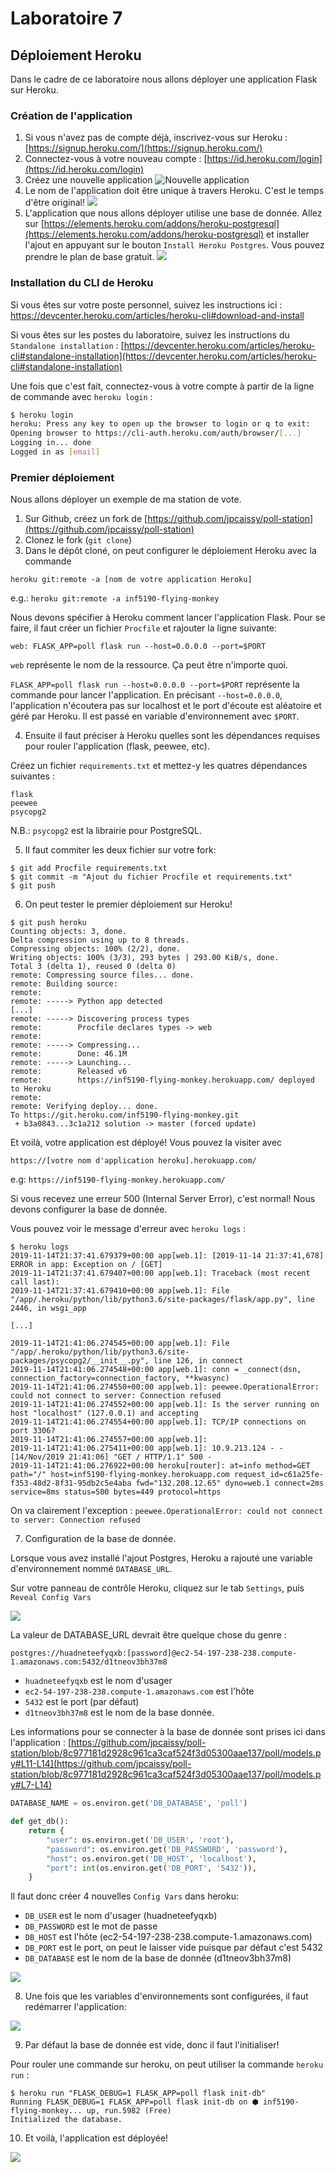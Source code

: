 # Laboratoire 7

## Déploiement Heroku

Dans le cadre de ce laboratoire nous allons déployer une application Flask sur Heroku.

### Création de l'application

1. Si vous n'avez pas de compte déjà, inscrivez-vous sur Heroku : [https://signup.heroku.com/](https://signup.heroku.com/)
2. Connectez-vous à votre nouveau compte : [https://id.heroku.com/login](https://id.heroku.com/login)
3. Créez une nouvelle application
![Nouvelle application](./img/new-app.png)
4. Le nom de l'application doit être unique à travers Heroku. C'est le temps d'être original!
![](./img/new-app-2.png)
5. L'application que nous allons déployer utilise une base de donnée. Allez sur [https://elements.heroku.com/addons/heroku-postgresql](https://elements.heroku.com/addons/heroku-postgresql) et installer l'ajout en appuyant sur le bouton `Install Heroku Postgres`. Vous pouvez prendre le plan de base gratuit.
![](./img/heroku-postgres.png)

### Installation du CLI de Heroku

Si vous êtes sur votre poste personnel, suivez les instructions ici : https://devcenter.heroku.com/articles/heroku-cli#download-and-install

Si vous êtes sur les postes du laboratoire, suivez les instructions du `Standalone installation` : [https://devcenter.heroku.com/articles/heroku-cli#standalone-installation](https://devcenter.heroku.com/articles/heroku-cli#standalone-installation)

Une fois que c'est fait, connectez-vous à votre compte à partir de la ligne de commande avec `heroku login` :

```bash
$ heroku login
heroku: Press any key to open up the browser to login or q to exit:
Opening browser to https://cli-auth.heroku.com/auth/browser/[...]
Logging in... done
Logged in as [email]
```

### Premier déploiement

Nous allons déployer un exemple de ma station de vote.

1. Sur Github, créez un fork de [https://github.com/jpcaissy/poll-station](https://github.com/jpcaissy/poll-station)
2. Clonez le fork (`git clone`)
3. Dans le dépôt cloné, on peut configurer le déploiement Heroku avec la commande
```
heroku git:remote -a [nom de votre application Heroku]
```
e.g.: `heroku git:remote -a inf5190-flying-monkey`

Nous devons spécifier à Heroku comment lancer l'application Flask. Pour se faire, il faut créer un fichier `Procfile` et rajouter la ligne suivante:

```
web: FLASK_APP=poll flask run --host=0.0.0.0 --port=$PORT
```

`web` représente le nom de la ressource. Ça peut être n'importe quoi.

`FLASK_APP=poll flask run --host=0.0.0.0 --port=$PORT` représente la commande pour lancer l'application. En précisant `--host=0.0.0.0`, l'application n'écoutera pas sur localhost et le port d'écoute est aléatoire et géré par Heroku. Il est passé en variable d'environnement avec `$PORT`.

4. Ensuite il faut préciser à Heroku quelles sont les dépendances requises pour rouler l'application (flask, peewee, etc).

Créez un fichier `requirements.txt` et mettez-y les quatres dépendances suivantes :

```
flask
peewee
psycopg2
```

N.B.: `psycopg2` est la librairie pour PostgreSQL.

5. Il faut commiter les deux fichier sur votre fork:

```
$ git add Procfile requirements.txt
$ git commit -m "Ajout du fichier Procfile et requirements.txt"
$ git push
```

6. On peut tester le premier déploiement sur Heroku!

```
$ git push heroku
Counting objects: 3, done.
Delta compression using up to 8 threads.
Compressing objects: 100% (2/2), done.
Writing objects: 100% (3/3), 293 bytes | 293.00 KiB/s, done.
Total 3 (delta 1), reused 0 (delta 0)
remote: Compressing source files... done.
remote: Building source:
remote:
remote: -----> Python app detected
[...]
remote: -----> Discovering process types
remote:        Procfile declares types -> web
remote:
remote: -----> Compressing...
remote:        Done: 46.1M
remote: -----> Launching...
remote:        Released v6
remote:        https://inf5190-flying-monkey.herokuapp.com/ deployed to Heroku
remote:
remote: Verifying deploy... done.
To https://git.heroku.com/inf5190-flying-monkey.git
 + b3a0843...3c1a212 solution -> master (forced update)
```

Et voilà, votre application est déployé! Vous pouvez la visiter avec 

```
https://[votre nom d'application heroku].herokuapp.com/
```

e.g: `https://inf5190-flying-monkey.herokuapp.com/`

Si vous recevez une erreur 500 (Internal Server Error), c'est normal! Nous devons configurer la base de donnée.

Vous pouvez voir le message d'erreur avec `heroku logs` :

```
$ heroku logs
2019-11-14T21:37:41.679379+00:00 app[web.1]: [2019-11-14 21:37:41,678] ERROR in app: Exception on / [GET]
2019-11-14T21:37:41.679407+00:00 app[web.1]: Traceback (most recent call last):
2019-11-14T21:37:41.679410+00:00 app[web.1]: File "/app/.heroku/python/lib/python3.6/site-packages/flask/app.py", line 2446, in wsgi_app

[...]

2019-11-14T21:41:06.274545+00:00 app[web.1]: File "/app/.heroku/python/lib/python3.6/site-packages/psycopg2/__init__.py", line 126, in connect
2019-11-14T21:41:06.274548+00:00 app[web.1]: conn = _connect(dsn, connection_factory=connection_factory, **kwasync)
2019-11-14T21:41:06.274550+00:00 app[web.1]: peewee.OperationalError: could not connect to server: Connection refused
2019-11-14T21:41:06.274552+00:00 app[web.1]: Is the server running on host "localhost" (127.0.0.1) and accepting
2019-11-14T21:41:06.274554+00:00 app[web.1]: TCP/IP connections on port 3306?
2019-11-14T21:41:06.274557+00:00 app[web.1]: 
2019-11-14T21:41:06.275411+00:00 app[web.1]: 10.9.213.124 - - [14/Nov/2019 21:41:06] "GET / HTTP/1.1" 500 -
2019-11-14T21:41:06.276922+00:00 heroku[router]: at=info method=GET path="/" host=inf5190-flying-monkey.herokuapp.com request_id=c61a25fe-f353-48d2-8f31-95db2c5e4aba fwd="132.208.12.65" dyno=web.1 connect=2ms service=8ms status=500 bytes=449 protocol=https

```

On va clairement l'exception : `peewee.OperationalError: could not connect to server: Connection refused`

7. Configuration de la base de donnée.

Lorsque vous avez installé l'ajout Postgres, Heroku a rajouté une variable d'environnement nommé `DATABASE_URL`.

Sur votre panneau de contrôle Heroku, cliquez sur le tab `Settings`, puis `Reveal Config Vars`

![](./img/heroku-settings.png)

La valeur de DATABASE_URL devrait être quelque chose du genre :

```
postgres://huadneteefyqxb:[password]@ec2-54-197-238-238.compute-1.amazonaws.com:5432/d1tneov3bh37m8
```

* `huadneteefyqxb` est le nom d'usager
* `ec2-54-197-238-238.compute-1.amazonaws.com` est l'hôte
* `5432` est le port (par défaut)
* `d1tneov3bh37m8` est le nom de la base donnée.

Les informations pour se connecter à la base de donnée sont prises ici dans l'application : [https://github.com/jpcaissy/poll-station/blob/8c977181d2928c961ca3caf524f3d05300aae137/poll/models.py#L11-L14](https://github.com/jpcaissy/poll-station/blob/8c977181d2928c961ca3caf524f3d05300aae137/poll/models.py#L7-L14)

```python
DATABASE_NAME = os.environ.get('DB_DATABASE', 'poll')

def get_db():
    return {
        "user": os.environ.get('DB_USER', 'root'),
        "password": os.environ.get('DB_PASSWORD', 'password'),
        "host": os.environ.get('DB_HOST', 'localhost'),
        "port": int(os.environ.get('DB_PORT', '5432')),
    }
```

Il faut donc créer 4 nouvelles `Config Vars` dans heroku:

* `DB_USER` est le nom d'usager (huadneteefyqxb)
* `DB_PASSWORD` est le mot de passe
* `DB_HOST` est l'hôte (ec2-54-197-238-238.compute-1.amazonaws.com)
* `DB_PORT` est le port, on peut le laisser vide puisque par défaut c'est 5432
* `DB_DATABASE` est le nom de la base de donnée (d1tneov3bh37m8)

![](./img/heroku-db-settings.png)

8. Une fois que les variables d'environnements sont configurées, il faut redémarrer l'application:

![](./img/heroku-restart.png)

9. Par défaut la base de donnée est vide, donc il faut l'initialiser!

Pour rouler une commande sur heroku, on peut utiliser la commande `heroku run` :

```
$ heroku run "FLASK_DEBUG=1 FLASK_APP=poll flask init-db"
Running FLASK_DEBUG=1 FLASK_APP=poll flask init-db on ⬢ inf5190-flying-monkey... up, run.5982 (Free)
Initialized the database.
```

10. Et voilà, l'application est déployée!

![](./img/heroku-deployed.png)
